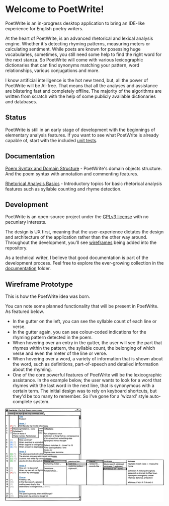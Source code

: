 # Welcome to PoetWrite!

PoetWrite is an in-progress desktop application to bring an IDE-like experience for English poetry writers. 

At the heart of PoetWrite, is an advanced rhetorical and lexical analysis engine. Whether it's detecting rhyming patterns, measuring meters or calculating sentiment. While poets are known for posessing huge vocabularies, sometimes, you still need some help to find the right word for the next stanza. So PoetWrite will come with various lexicographic dictionaries that can find synonyms matching your pattern, word relationships, various conjugations and more.

I know artificial intelligence is the hot new trend, but, all the power of PoetWrite will be AI-free. That means that all the analyses and assistance are blistering fast and completely offline. The majority of the algorithms are written from scratch with the help of some publicly available dictionaries and databases.

## Status
PoetWrite is still in an early stage of development with the beginnings of elementary analysis features. If you want to see what PoetWrite is already capable of, start with the included [unit tests](/src/test/java/net/cdahmedeh/poetwrite/test/).

## Documentation

[Poem Syntax and Domain Structure](/docs/poem-syntax-and-domain-structure.md) - PoetWrite's domain objects structure. And the poem syntax with annotation and commenting features.

[Rhetorical Analysis Basics](/docs/rhetoric-analysis-basics.md) - Introductory topics for basic rhetorical analysis features such as syllable counting and rhyme detection.

## Development

PoetWrite is an open-source project under the [GPLv3 license](/LICENSE.md) with no pecuniary interests.

The design is UX first, meaning that the user-experience dictates the design and architecture of the application rather than the other way around. Throughout the development, you'll see [wireframes](/docs/ux-wireframes.md) being added into the repository. 

As a technical writer, I believe that good documentation is part of the development process. Feel free to explore the ever-growing collection in the [documentation](/docs/) folder.

## Wireframe Prototype
This is how the PoetWrite idea was born.

You can note some planned functionality that will be present in PoetWrite. As featured below.

- In the gutter on the left, you can see the syllable count of each line or verse.
- In the gutter again, you can see colour-coded indications for the rhyming pattern detected in the poem.
- When hovering over an entry in the gutter, the user will see the part that rhymes within the pattern, the syllable count, the belonging of which verse and even the meter of the line or verse.
- When hovering over a word, a variety of information that is shown about the word, such as definitions, part-of-speech and detailed information about the rhyming.
- One of the core powerful features of PoetWrite will be the lexicographic assistance. In the example below, the user wants to look for a word that rhymes with the last word in the next line, that is synonymous with a certain term. The initial design was to rely on keyboard shortcuts, but they'd be too many to remember. So I've gone for a 'wizard' style auto-complete system. 

![PoetWrite Main Screen Prototype](./assets/main-screen-prototype.png)

